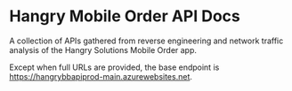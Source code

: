 # Hangry Mobile Order API Docs

A collection of APIs gathered from reverse engineering and network traffic analysis of the Hangry Solutions Mobile Order app.

Except when full URLs are provided, the base endpoint is https://hangrybbapiprod-main.azurewebsites.net.